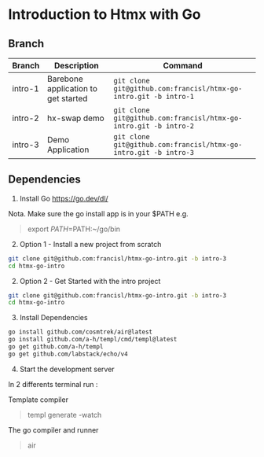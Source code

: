 # Introduction to Htmx with Go

## Branch

| Branch | Description | Command |
| --- | --- | --- |
| intro-1 | Barebone application to get started | `git clone git@github.com:francisl/htmx-go-intro.git -b intro-1` |
| intro-2 | hx-swap demo | `git clone git@github.com:francisl/htmx-go-intro.git -b intro-2` |
| intro-3 | Demo Application | `git clone git@github.com:francisl/htmx-go-intro.git -b intro-3`|


## Dependencies

1. Install Go
https://go.dev/dl/

Nota. Make sure the go install app is in your $PATH
e.g.
> export $PATH=$PATH:~/go/bin

2. Option 1 - Install a new project from scratch

```bash
git clone git@github.com:francisl/htmx-go-intro.git -b intro-3
cd htmx-go-intro 
```

2. Option 2 - Get Started with the intro project
```sh
git clone git@github.com:francisl/htmx-go-intro.git -b intro-3
cd htmx-go-intro 
```

3. Install Dependencies

```sh
go install github.com/cosmtrek/air@latest
go install github.com/a-h/templ/cmd/templ@latest
go get github.com/a-h/templ
go get github.com/labstack/echo/v4
```

4. Start the development server

In 2 differents terminal run :

Template compiler
> templ generate -watch 

The go compiler and runner
> air

